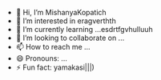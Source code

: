 - 👋 Hi, I’m MishanyaKopatich
- 👀 I’m interested in eragverthth
- 🌱 I’m currently learning ...esdrtfgvhulluuh
- 💞️ I’m looking to collaborate on ...
- 📫 How to reach me ...
- 😄 Pronouns: ...
- ⚡ Fun fact: yamakasi|||)
<!---
MishanyaKopatich/MishanyaKopatich is a ✨ special ✨ repository because its `README.md` (this file) appears on your GitHub profile.
You can click the Preview link to take a look at your changes.
